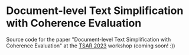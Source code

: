 # Document-level Text Simplification with Coherence Evaluation
Source code for the paper "Document-level Text Simplification with Coherence Evaluation" at the [TSAR 2023](https://tsar-workshop.github.io/) workshop (coming soon! :))
